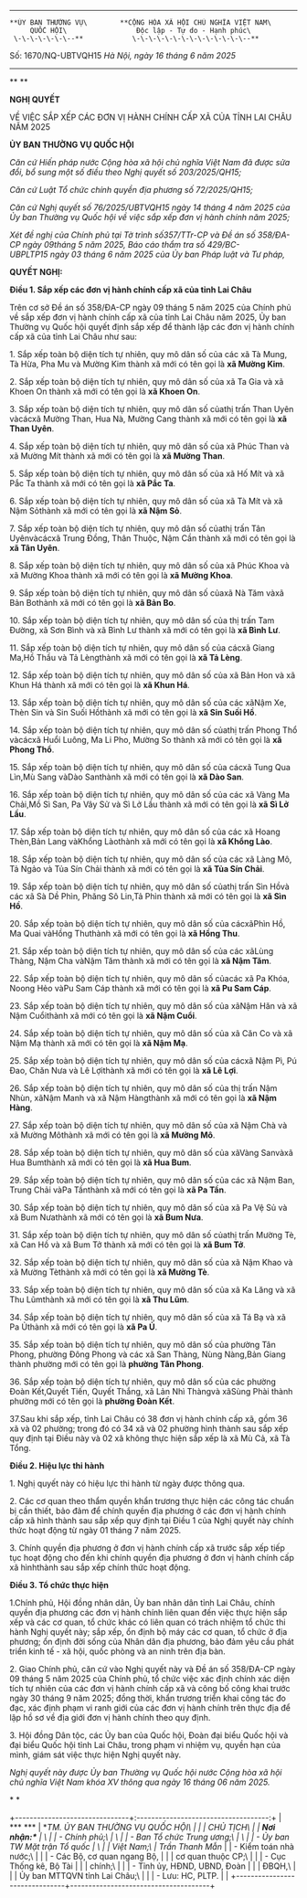   ----------------------- -----------------------------------------------
    **ỦY BAN THƯỜNG VỤ\        **CỘNG HÒA XÃ HỘI CHỦ NGHĨA VIỆT NAM\
         QUỐC HỘI\                 Độc lập - Tự do - Hạnh phúc\
     \-\-\-\-\-\-\--**            \-\-\-\-\-\-\-\-\-\-\-\-\-\--**

   Số: 1670/NQ-UBTVQH15         *Hà Nội, ngày 16 tháng 6 năm 2025*
  ----------------------- -----------------------------------------------

** **

**NGHỊ QUYẾT**

VỀ VIỆC SẮP XẾP CÁC ĐƠN VỊ HÀNH CHÍNH CẤP XÃ CỦA TỈNH LAI CHÂU NĂM 2025

**ỦY BAN THƯỜNG VỤ QUỐC HỘI**

*Căn cứ* *Hiến pháp nước Cộng hòa xã hội chủ nghĩa Việt Nam đã được sửa
đổi, bổ sung một số điều theo Nghị quyết số* *203/2025/QH15;*

*Căn cứ* *Luật Tổ chức chính quyền địa phương số 72/2025/QH15;*

*Căn cứ Nghị quyết số* *76/2025/UBTVQH15 ngày 14 tháng 4 năm 2025 của Ủy
ban Thường vụ Quốc hội về việc sắp xếp đơn vị hành chính năm 2025;*

*Xét đề nghị của Chính phủ tại Tờ trình số357/TTr-CP và Đề án số
358/ĐA-CP ngày 09tháng 5 năm 2025, Báo cáo thẩm tra số
429/BC-UBPLTP15 ngày 03 tháng 6 năm 2025 của Ủy ban Pháp luật và Tư
pháp,*

**QUYẾT NGHỊ:**

**Điều 1. Sắp xếp các đơn vị hành chính cấp xã của tỉnh Lai Châu**

Trên cơ sở Đề án số 358/ĐA-CP ngày 09 tháng 5 năm 2025 của Chính phủ về
sắp xếp đơn vị hành chính cấp xã của tỉnh Lai Châu năm 2025, Ủy ban
Thường vụ Quốc hội quyết định sắp xếp để thành lập các đơn vị hành chính
cấp xã của tỉnh Lai Châu như sau:

1\. Sắp xếp toàn bộ diện tích tự nhiên, quy mô dân số của các xã Tà
Mung, Tà Hừa, Pha Mu và Mường Kim thành xã mới có tên gọi là **xã Mường
Kim**.

2\. Sắp xếp toàn bộ diện tích tự nhiên, quy mô dân số của xã Ta Gia và
xã Khoen On thành xã mới có tên gọi là **xã Khoen On**.

3\. Sắp xếp toàn bộ diện tích tự nhiên, quy mô dân số củathị trấn Than
Uyên vàcácxã Mường Than, Hua Nà, Mường Cang thành xã mới có tên gọi là
**xã Than Uyên**.

4\. Sắp xếp toàn bộ diện tích tự nhiên, quy mô dân số của xã Phúc Than
và xã Mường Mít thành xã mới có tên gọi là **xã Mường Than**.

5\. Sắp xếp toàn bộ diện tích tự nhiên, quy mô dân số của xã Hố Mít và
xã Pắc Ta thành xã mới có tên gọi là **xã Pắc Ta**.

6\. Sắp xếp toàn bộ diện tích tự nhiên, quy mô dân số của xã Tà Mít và
xã Nậm Sỏthành xã mới có tên gọi là **xã Nậm Sỏ**.

7\. Sắp xếp toàn bộ diện tích tự nhiên, quy mô dân số củathị trấn Tân
Uyênvàcácxã Trung Đồng, Thân Thuộc, Nậm Cần thành xã mới có tên gọi là
**xã Tân Uyên**.

8\. Sắp xếp toàn bộ diện tích tự nhiên, quy mô dân số của xã Phúc Khoa
và xã Mường Khoa thành xã mới có tên gọi là **xã Mường Khoa**.

9\. Sắp xếp toàn bộ diện tích tự nhiên, quy mô dân số củaxã Nà Tăm vàxã
Bản Bothành xã mới có tên gọi là **xã Bản Bo**.

10\. Sắp xếp toàn bộ diện tích tự nhiên, quy mô dân số của thị trấn Tam
Đường, xã Sơn Bình và xã Bình Lư thành xã mới có tên gọi là **xã Bình
Lư**.

11\. Sắp xếp toàn bộ diện tích tự nhiên, quy mô dân số của cácxã Giang
Ma,Hồ Thầu và Tả Lèngthành xã mới có tên gọi là **xã Tả Lèng**.

12\. Sắp xếp toàn bộ diện tích tự nhiên, quy mô dân số của xã Bản Hon và
xã Khun Há thành xã mới có tên gọi là **xã Khun Há**.

13\. Sắp xếp toàn bộ diện tích tự nhiên, quy mô dân số của các xãNậm Xe,
Thèn Sin và Sin Suối Hồthành xã mới có tên gọi là **xã Sin Suối Hồ**.

14\. Sắp xếp toàn bộ diện tích tự nhiên, quy mô dân số củathị trấn Phong
Thổ vàcácxã Huổi Luông, Ma Li Pho, Mường So thành xã mới có tên gọi là
**xã Phong Thổ**.

15\. Sắp xếp toàn bộ diện tích tự nhiên, quy mô dân số của cácxã Tung
Qua Lìn,Mù Sang vàDào Santhành xã mới có tên gọi là **xã Dào San**.

16\. Sắp xếp toàn bộ diện tích tự nhiên, quy mô dân số của các xã Vàng
Ma Chải,Mồ Sì San, Pa Vây Sử và Sì Lở Lầu thành xã mới có tên gọi là
**xã Sì Lở Lầu**.

17\. Sắp xếp toàn bộ diện tích tự nhiên, quy mô dân số của các xã Hoang
Thèn,Bản Lang vàKhổng Làothành xã mới có tên gọi là **xã Khổng Lào**.

18\. Sắp xếp toàn bộ diện tích tự nhiên, quy mô dân số của các xã Làng
Mô, Tả Ngảo và Tủa Sín Chải thành xã mới có tên gọi là **xã Tủa Sín
Chải**.

19\. Sắp xếp toàn bộ diện tích tự nhiên, quy mô dân số củathị trấn Sìn
Hồvà các xã Sà Dề Phìn, Phăng Sô Lin,Tả Phìn thành xã mới có tên gọi là
**xã Sìn Hồ**.

20\. Sắp xếp toàn bộ diện tích tự nhiên, quy mô dân số của cácxãPhìn Hồ,
Ma Quai vàHồng Thuthành xã mới có tên gọi là **xã Hồng Thu**.

21\. Sắp xếp toàn bộ diện tích tự nhiên, quy mô dân số của các xãLùng
Thàng, Nậm Cha vàNậm Tăm thành xã mới có tên gọi là **xã Nậm Tăm**.

22\. Sắp xếp toàn bộ diện tích tự nhiên, quy mô dân số củacác xã Pa
Khóa, Noong Hẻo vàPu Sam Cáp thành xã mới có tên gọi là **xã Pu Sam
Cáp**.

23\. Sắp xếp toàn bộ diện tích tự nhiên, quy mô dân số của xãNậm Hăn và
xã Nậm Cuổithành xã mới có tên gọi là **xã Nậm Cuổi**.

24\. Sắp xếp toàn bộ diện tích tự nhiên, quy mô dân số của xã Căn Co và
xã Nậm Mạ thành xã mới có tên gọi là **xã Nậm Mạ**.

25\. Sắp xếp toàn bộ diện tích tự nhiên, quy mô dân số của cácxã Nậm Pì,
Pú Đao, Chăn Nưa và Lê Lợithành xã mới có tên gọi là **xã Lê Lợi**.

26\. Sắp xếp toàn bộ diện tích tự nhiên, quy mô dân số của thị trấn Nậm
Nhùn, xãNậm Manh và xã Nậm Hàngthành xã mới có tên gọi là **xã Nậm
Hàng**.

27\. Sắp xếp toàn bộ diện tích tự nhiên, quy mô dân số của xã Nậm Chà và
xã Mường Môthành xã mới có tên gọi là **xã Mường Mô**.

28\. Sắp xếp toàn bộ diện tích tự nhiên, quy mô dân số của xãVàng
Sanvàxã Hua Bumthành xã mới có tên gọi là **xã Hua Bum**.

29\. Sắp xếp toàn bộ diện tích tự nhiên, quy mô dân số của các xã Nậm
Ban, Trung Chải vàPa Tầnthành xã mới có tên gọi là **xã Pa Tần**.

30\. Sắp xếp toàn bộ diện tích tự nhiên, quy mô dân số của xã Pa Vệ Sủ
và xã Bum Nưathành xã mới có tên gọi là **xã Bum Nưa**.

31\. Sắp xếp toàn bộ diện tích tự nhiên, quy mô dân số củathị trấn Mường
Tè, xã Can Hồ và xã Bum Tở thành xã mới có tên gọi là **xã Bum Tở**.

32\. Sắp xếp toàn bộ diện tích tự nhiên, quy mô dân số của xã Nậm Khao
và xã Mường Tèthành xã mới có tên gọi là **xã Mường Tè**.

33\. Sắp xếp toàn bộ diện tích tự nhiên, quy mô dân số của xã Ka Lăng và
xã Thu Lũmthành xã mới có tên gọi là **xã Thu Lũm**.

34\. Sắp xếp toàn bộ diện tích tự nhiên, quy mô dân số của xã Tá Bạ và
xã Pa Ủthành xã mới có tên gọi là **xã Pa Ủ**.

35\. Sắp xếp toàn bộ diện tích tự nhiên, quy mô dân số của phường Tân
Phong, phường Đông Phong và các xã San Thàng, Nùng Nàng,Bản Giang thành
phường mới có tên gọi là **phường Tân Phong**.

36\. Sắp xếp toàn bộ diện tích tự nhiên, quy mô dân số của các phường
Đoàn Kết,Quyết Tiến, Quyết Thắng, xã Lản Nhì Thàngvà xãSùng Phài thành
phường mới có tên gọi là **phường Đoàn Kết**.

37.Sau khi sắp xếp, tỉnh Lai Châu có 38 đơn vị hành chính cấp xã, gồm 36
xã và 02 phường; trong đó có 34 xã và 02 phường hình thành sau sắp xếp
quy định tại Điều này và 02 xã không thực hiện sắp xếp là xã Mù Cả, xã
Tà Tổng.

**Điều 2. Hiệu lực thi hành**

1\. Nghị quyết này có hiệu lực thi hành từ ngày được thông qua.

2\. Các cơ quan theo thẩm quyền khẩn trương thực hiện các công tác chuẩn
bị cần thiết, bảo đảm để chính quyền địa phương ở các đơn vị hành chính
cấp xã hình thành sau sắp xếp quy định tại Điều 1 của Nghị quyết này
chính thức hoạt động từ ngày 01 tháng 7 năm 2025.

3\. Chính quyền địa phương ở đơn vị hành chính cấp xã trước sắp xếp tiếp
tục hoạt động cho đến khi chính quyền địa phương ở đơn vị hành chính cấp
xã hìnhthành sau sắp xếp chính thức hoạt động.

**Điều 3. Tổ chức thực hiện**

1.Chính phủ, Hội đồng nhân dân, Ủy ban nhân dân tỉnh Lai Châu, chính
quyền địa phương các đơn vị hành chính liên quan đến việc thực hiện sắp
xếp và các cơ quan, tổ chức khác có liên quan có trách nhiệm tổ chức thi
hành Nghị quyết này; sắp xếp, ổn định bộ máy các cơ quan, tổ chức ở địa
phương; ổn định đời sống của Nhân dân địa phương, bảo đảm yêu cầu phát
triển kinh tế - xã hội, quốc phòng và an ninh trên địa bàn.

2\. Giao Chính phủ, căn cứ vào Nghị quyết này và Đề án số 358/ĐA-CP ngày
09 tháng 5 năm 2025 của Chính phủ, tổ chức việc xác định chính xác diện
tích tự nhiên của các đơn vị hành chính cấp xã và công bố công khai
trước ngày 30 tháng 9 năm 2025; đồng thời, khẩn trương triển khai công
tác đo đạc, xác định phạm vi ranh giới của các đơn vị hành chính trên
thực địa để lập hồ sơ về địa giới đơn vị hành chính theo quy định.

3\. Hội đồng Dân tộc, các Ủy ban của Quốc hội, Đoàn đại biểu Quốc hội và
đại biểu Quốc hội tỉnh Lai Châu, trong phạm vi nhiệm vụ, quyền hạn của
mình, giám sát việc thực hiện Nghị quyết này.

*Nghị quyết này được Ủy ban Thường vụ Quốc hội nước Cộng hòa xã hội chủ
nghĩa Việt Nam khóa XV thông qua ngày 16 tháng 06 năm 2025.*

* *

+-------------------------------+:------------------------------------:+
| *** ***                       | **TM. ỦY BAN THƯỜNG VỤ QUỐC HỘI\     |
|                               | CHỦ TỊCH\                            |
| ***Nơi nhận:\***              | \                                    |
| - Chính phủ;\                 | \                                    |
| - Ban Tổ chức Trung ương;\    | \                                    |
| - Ủy ban TW Mặt trận Tổ quốc  | \                                    |
| Việt Nam;\                    | Trần Thanh Mẫn**                     |
| - Kiểm toán nhà nước;\        |                                      |
| - Các Bộ, cơ quan ngang Bộ,   |                                      |
| cơ quan thuộc CP;\            |                                      |
| - Cục Thống kê, Bộ Tài        |                                      |
| chính;\                       |                                      |
| - Tỉnh ủy, HĐND, UBND, Đoàn   |                                      |
| ĐBQH,\                        |                                      |
| Ủy ban MTTQVN tỉnh Lai Châu;\ |                                      |
| - Lưu: HC, PLTP.              |                                      |
+-------------------------------+--------------------------------------+

 
